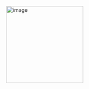 <img width="209" alt="image" src="https://user-images.githubusercontent.com/117038006/218252383-91897857-7358-4884-bd28-144b47083ba7.png">
